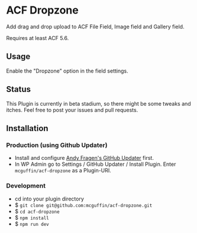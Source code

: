 ACF Dropzone
============

Add drag and drop upload to ACF File Field, Image field and Gallery field.

Requires at least ACF 5.6.


Usage
-----
Enable the "Dropzone" option in the field settings.


Status
------
This Plugin is currently in beta stadium, so there might be some tweaks and itches. Feel free to post your issues and pull requests.


Installation
------------

### Production (using Github Updater)
 - Install and configure [Andy Fragen's GitHub Updater](https://github.com/afragen/github-updater) first.
 - In WP Admin go to Settings / GitHub Updater / Install Plugin. Enter `mcguffin/acf-dropzone` as a Plugin-URI.

### Development
 - cd into your plugin directory
 - $ `git clone git@github.com:mcguffin/acf-dropzone.git`
 - $ `cd acf-dropzone`
 - $ `npm install`
 - $ `npm run dev`
